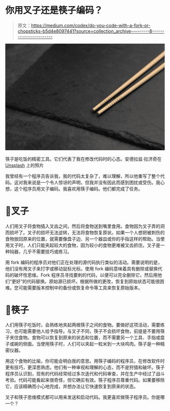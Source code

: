 # 你用叉子还是筷子编码？

> 原文：<https://medium.com/codex/do-you-code-with-a-fork-or-chopsticks-b5d4e8097441?source=collection_archive---------8----------------------->

![](img/b6536075ff64416eb99f81c6b4194482.png)

筷子是吃饭的精密工具。它们代表了我在修改代码时的心态。安德拉兹·拉济奇在 [Unsplash](https://unsplash.com?utm_source=medium&utm_medium=referral) 上的照片

我曾经有一个程序员告诉我，我的代码太复杂了，难以理解，所以他重写了整个代码。这对我来说是一个令人惊讶的声明，但我并没有因此而感到困扰或受伤。我心想，这个程序员用叉子编码。我喜欢用筷子编码。他们都完成了任务。

# 🍴叉子

人们用叉子将食物插入叉齿之间，然后将食物送到嘴里食用。食物因为叉子弄的洞而损坏了。叉子的损坏无法逆转，无法将食物恢复原状。如果一个人想把被刺伤的食物放回原来的位置，就需要像盘子边、另一个器皿或你的手指这样的帮助。当使用叉子时，人们只能夹起较大的食物，因为较小的食物更难被叉齿抓住。叉子是一种钝器，几乎不需要技巧或练习。

用 fork 编码的程序员对他们正在处理的源代码执行类似的活动。需要说明的是，他们没有用叉子来打字或移动鼠标光标。使用 fork 编码意味着具有删除或替换代码的破坏性思维。Fork 程序员寻找要刺的代码，以便可以完全删除它，然后用他们“更好”的代码替换。原始源已损坏。根据所做的更改，恢复到原始状态可能很困难。您可能需要版本控制中的备份或恢复命令等工具来恢复原始版本。

# 🥢筷子

人们用筷子吃饭时，会熟练地夹起两根筷子之间的食物。要做好这项活动，需要练习，也可能需要他人给予指导。与叉子不同，筷子不会损坏食物，前提是不要用筷子夹住食物。食物可以恢复到原来的状态和位置，而不需要另一个工具、手指或盘子或碗的侧面。当使用筷子时，人们可以夹起一粒米到一大块鸡肉。筷子是一种精密仪器。

用这个食物的比喻，你可能会明白我的意思。用筷子编码的程序员，在修改软件时更有技巧，更深思熟虑。他们有一种审视和理解的心态，而不是狩猎和破坏。筷子程序员认识到，现有的代码经常经过多次迭代和代码审查，并在生产中经过了战斗考验。代码可能看起来很奇怪，但它确实有效。筷子程序员尊重代码。如果要移除它，应该精确而小心地完成，并想办法让它快速恢复到原来的状态。

叉子和筷子思维模式都可以用来发送和启动代码。我更喜欢做筷子程序员。你是哪一个？